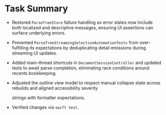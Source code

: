 # Task Summary

- Restored `ParseTreeStore` failure handling so error states now include both localized and descriptive messages, ensuring UI assertions can surface underlying errors.
- Prevented `ParseTreeStreamingSelectionAutomationTests` from over-fulfilling its expectations by deduplicating detail emissions during streaming UI updates.
- Added main-thread shortcuts in `DocumentSessionController` and updated tests to await parse completion, eliminating race conditions around recents bookkeeping.
- Adjusted the outline view model to respect manual collapse state across rebuilds and aligned accessibility severity

  strings with formatter expectations.

- Verified changes via `swift test`.
